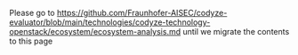 Please go to https://github.com/Fraunhofer-AISEC/codyze-evaluator/blob/main/technologies/codyze-technology-openstack/ecosystem/ecosystem-analysis.md
until we migrate the contents to this page
